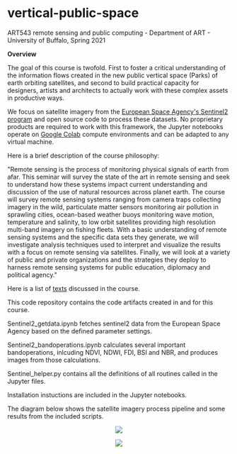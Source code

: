 # vertical-public-space
ART543 remote sensing and public computing - Department of ART - University of Buffalo, Spring 2021

**Overview**

The goal of this course is twofold. First to foster a critical understanding of the information flows created in the new public vertical space (Parks) of earth orbiting satellites, and second to build practical capacity for designers, artists and architects to actually work with these complex assets in productive ways.

We focus on satellite imagery from the [ European Space Agency's Sentinel2 program](https://sentinel.esa.int/web/sentinel/missions/sentinel-2) and open source code to process these datasets. No proprietary products are required to work with this framework, the Jupyter notebooks operate on [Google Colab](https://colab.research.google.com/notebooks/intro.ipynb) compute environments and can be adapted to any virtual machine.

Here is a brief description of the course philosophy:

"Remote sensing is the process of monitoring physical signals of earth from afar. This seminar will survey the state of the art in remote sensing and seek to understand how these systems impact current understanding and discussion of the use of natural resources across planet earth. The course will survey remote sensing systems ranging from camera traps collecting imagery in the wild, particulate matter sensors monitoring air pollution in sprawling cities, ocean-based weather buoys monitoring wave motion, temperature and salinity, to low orbit satellites providing high resolution multi-band imagery on fishing fleets. With a basic understanding of remote sensing systems and the specific data sets they generate, we will investigate analysis techniques used to interpret and visualize the results with a focus on remote sensing via satellites. Finally, we will look at a variety of public and private organizations and the strategies they deploy to harness remote sensing systems for public education, diplomacy and political agency."

Here is a list of [texts](https://paperpile.com/shared/mASXqv) discussed in the course. 

This code repository contains the code artifacts created in and for this course.

Sentinel2_getdata.ipynb 
    fetches sentinel2 data from the European Space Agency based on the defined parameter settings.

Sentinel2_bandoperations.ipynb 
    calculates several important bandoperations, inlcuding NDVI, NDWI, FDI, BSI and NBR, and produces images from those calculations.

Sentinel_helper.py 
    contains all the definitions of all routines called in the Jupyter files.

Installation instuctions are included in the Jupyter notebooks.

The diagram below shows the satellite imagery process pipeline and some results from the included scripts.

<p align="center">
<img src="https://github.com/realtechsupport/vertical_public_space/blob/main/sentinel2_pipeline.png?raw=true" >
</p>


<p align="center">
<img src="https://github.com/realtechsupport/vertical_public_space/blob/main/download.png?raw=true">
</p>





